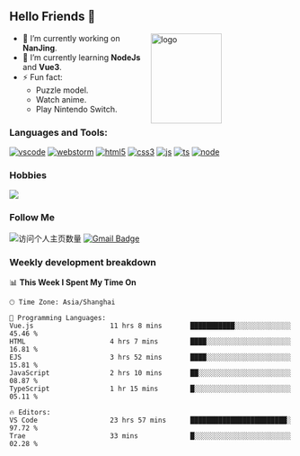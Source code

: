 ## Hello Friends 👋

<img src="https://github-readme-stats.vercel.app/api?username=Eugeniocode&show_icons=true&theme=vue" alt="logo" height="160" align="right" width="50%" />

- 🔭 I’m currently working on **NanJing**.
- 🌱 I’m currently learning **NodeJs** and **Vue3**.
- ⚡ Fun fact: 
  - Puzzle model.
  - Watch anime.
  - Play Nintendo Switch.



### Languages and Tools:

[![vscode](https://img.shields.io/badge/Visual%20Studio%20Code-blue?style=flat-square&logo=visualstudiocode&logoColor=ffffff)]()
[![webstorm](https://img.shields.io/badge/webstorm-528DD7?style=flat-square&logo=webstorm&logoColor=#ffffff)]()
[![html5](https://img.shields.io/badge/-HTML5-F16528?style=flat-square&logo=html5&logoColor=ffffff)]()
[![css3](https://img.shields.io/badge/-CSS3-3699D5?style=flat-square&logo=css3&logoColor=ffffff)]()
[![js](https://img.shields.io/badge/-Javascript-F0DA50?style=flat-square&logo=javascript&logoColor=ffffff)]()
[![ts](https://img.shields.io/badge/-Typescript-083061?style=flat-square&logo=typescript&logoColor=ffffff)]()
[![node](https://img.shields.io/badge/-Node.js-80BD00?style=flat-square&logo=nodedotjs&logoColor=ffffff)]()


### Hobbies

![](https://img.shields.io/badge/-Nintendo%20Switch-e60012?style=flat-square&logo=nintendo%20switch&logoColor=ffffff)

### Follow Me
![访问个人主页数量](https://komarev.com/ghpvc/?username=Eugeniocode&color=blue)
[![Gmail Badge](https://img.shields.io/badge/mail-eugeniocode@yeah.net-blue?style=flat&logo=Gmail&logoColor=white&link=mailto:eugeniocode@yeah.net)](mailto:eugeniocode@yeah.net)


### Weekly development breakdown
<!--START_SECTION:waka-->
📊 **This Week I Spent My Time On** 

```text
🕑︎ Time Zone: Asia/Shanghai

💬 Programming Languages: 
Vue.js                   11 hrs 8 mins       ███████████░░░░░░░░░░░░░░   45.46 % 
HTML                     4 hrs 7 mins        ████░░░░░░░░░░░░░░░░░░░░░   16.81 % 
EJS                      3 hrs 52 mins       ████░░░░░░░░░░░░░░░░░░░░░   15.81 % 
JavaScript               2 hrs 10 mins       ██░░░░░░░░░░░░░░░░░░░░░░░   08.87 % 
TypeScript               1 hr 15 mins        █░░░░░░░░░░░░░░░░░░░░░░░░   05.11 % 

🔥 Editors: 
VS Code                  23 hrs 57 mins      ████████████████████████░   97.72 % 
Trae                     33 mins             █░░░░░░░░░░░░░░░░░░░░░░░░   02.28 % 
```


<!--END_SECTION:waka-->


